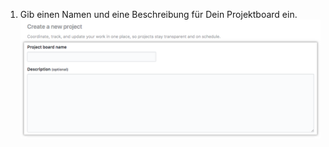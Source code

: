 1. Gib einen Namen und eine Beschreibung für Dein Projektboard ein. ![Felder für „Project name" (Projektname) und „Description" (Beschreibung) und Schaltfläche „Create project" (Projekt erstellen)](/assets/images/help/projects/name-description-create-button.png)
